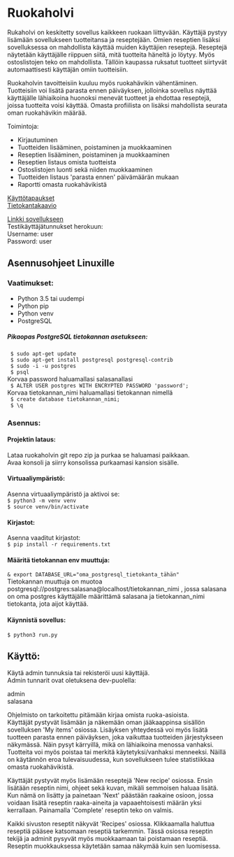 # Ruokaholvi
Rukaholvi on keskitetty sovellus kaikkeen ruokaan liittyvään. Käyttäjä pystyy lisämään sovellukseen tuotteitansa ja reseptejään. Omien reseptien lisäksi sovelluksessa on mahdollista käyttää muiden käyttäjien reseptejä. Reseptejä näytetään 
käyttäjälle riippuen siitä, mitä tuotteita häneltä jo löytyy. Myös ostoslistojen teko on mahdollista. Tällöin kaupassa ruksatut 
tuotteet siirtyvät automaattisesti käyttäjän omiin tuotteisiin.

Ruokaholvin tavoitteisiin kuuluu myös ruokahävikin vähentäminen. Tuotteisiin voi lisätä parasta ennen päiväyksen, jolloinka sovellus näyttää käyttäjälle lähiaikoina huonoksi menevät tuotteet ja ehdottaa reseptejä, joissa tuotteita voisi käyttää. Omasta profiilista on lisäksi mahdollista seurata oman ruokahävikin määrää.  

Toimintoja:  
  * Kirjautuminen  
  * Tuotteiden lisääminen, poistaminen ja muokkaaminen  
  * Reseptien lisääminen, poistaminen ja muokkaaminen  
  * Reseptien listaus omista tuotteista  
  * Ostoslistojen luonti sekä niiden muokkaaminen  
  * Tuotteiden listaus 'parasta ennen' päivämäärän mukaan  
  * Raportti omasta ruokahävikistä  

[Käyttötapaukset](https://github.com/Darake/ruokaholvi/blob/master/documentation/User%20Stories.md)  
[Tietokantakaavio](https://github.com/Darake/ruokaholvi/blob/master/documentation/database%20diagram.png)  

[Linkki sovellukseen](https://ruokaholvi.herokuapp.com/)  
Testikäyttäjätunnukset herokuun:  
Username: user  
Password: user

## Asennusohjeet Linuxille  
### Vaatimukset:  
  * Python 3.5 tai uudempi
  * Python pip
  * Python venv
  * PostgreSQL  
  
##### Pikaopas PostgreSQL tietokannan asetukseen:  
``` $ sudo apt-get update```  
``` $ sudo apt-get install postgresql postgresql-contrib```  
``` $ sudo -i -u postgres```  
``` $ psql```  
Korvaa password haluamallasi salasanallasi  
``` $ ALTER USER postgres WITH ENCRYPTED PASSWORD 'password';```  
Korvaa tietokannan_nimi haluamallasi tietokannan nimellä  
``` $ create database tietokannan_nimi;```  
``` $ \q```  

### Asennus:  

#### Projektin lataus:  
Lataa ruokaholvin git repo zip ja purkaa se haluamasi paikkaan.  
Avaa konsoli ja siirry konsolissa purkaamasi kansion sisälle.  

#### Virtuaaliympäristö:  
Asenna virtuaaliympäristö ja aktivoi se:  
``` $ python3 -m venv venv ```  
``` $ source venv/bin/activate ```  

#### Kirjastot:  
Asenna vaaditut kirjastot:  
``` $ pip install -r requirements.txt ```

#### Määritä tietokannan env muuttuja:  
``` & export DATABASE_URL="oma_postgresql_tietokanta_tähän" ```  
Tietokannan muuttuja on muotoa  
postgresql://postgres:salasana@localhost/tietokannan_nimi ,
jossa salasana on oma postgres käyttäjälle määrittämä salasana ja tietokannan_nimi tietokanta, jota aijot käyttää.

#### Käynnistä sovellus:  
``` $ python3 run.py ```  

## Käyttö:  
Käytä admin tunnuksia tai rekisteröi uusi käyttäjä.  
Admin tunnarit ovat oletuksena dev-puolella:  

admin  
salasana  

Ohjelmisto on tarkoitettu pitämään kirjaa omista ruoka-asioista.  
Käyttäjät pystyvät lisämään ja näkemään oman jääkaappinsa sisällön sovelluksen 'My items' osiossa. Lisäyksen yhteydessä voi myös lisätä tuotteen parasta ennen päiväyksen, joka vaikuttaa tuotteiden järjestykseen näkymässä. Näin pysyt kärryillä, mikä on lähiaikoina menossa vanhaksi. Tuotteita voi myös poistaa tai merkitä käytetyksi/vanhaksi menneeksi. Näillä on käytännön eroa tulevaisuudessa, kun sovellukseen tulee statistiikkaa omasta ruokahävikistä.  

Käyttäjät pystyvät myös lisämään reseptejä 'New recipe' osiossa. Ensin lisätään reseptin nimi, ohjeet sekä kuvan, mikäli semmoisen haluaa lisätä. Kun nämä on lisätty ja painetaan 'Next' päästään raakaine osioon, jossa voidaan lisätä reseptin raaka-aineita ja vapaaehtoisesti määrän yksi kerrallaan. Painamalla 'Complete' reseptin teko on valmis.  

Kaikki sivuston reseptit näkyvät 'Recipes' osiossa. Klikkaamalla haluttua reseptiä pääsee katsomaan reseptiä tarkemmin. Tässä osiossa reseptin tekijä ja adminit pysyvät myös muokkaamaan tai poistamaan reseptiä. Reseptin muokkauksessa käytetään samaa näkymää kuin sen luomisessa.
